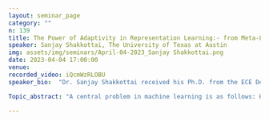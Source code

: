 ```yaml
---
layout: seminar_page
category: ""
n: 139
title: The Power of Adaptivity in Representation Learning:- from Meta-Learning to Federated Learning
speaker: Sanjay Shakkottai, The University of Texas at Austin
img: assets/img/seminars/April-04-2023_Sanjay Shakkottai.png
date: 2023-04-04 17:00:00 
venue:
recorded_video: iQcmWzRLOBU
speaker_bio:  "Dr. Sanjay Shakkottai received his Ph.D. from the ECE Department at the University of Illinois at Urbana-Champaign in 2002. He is with The University of Texas at Austin, where he is a Professor in the Department of Electrical and Computer Engineering and holds the Cockrell Family Chair in Engineering #15. He received the NSF CAREER award in 2004 and was elected as an IEEE Fellow in 2014. He was a co-recipient of the IEEE Communications Society William R. Bennett Prize in 2021. He is currently the Editor in Chief of IEEE/ACM Transactions on Networking. His research interests lie at the intersection of algorithms for resource allocation, statistical learning and networks, with applications to wireless communication networks and online platforms."

Topic_abstract: "A central problem in machine learning is as follows: How should we train models using data generated from a collection of clients/environments, if we know that these models will be deployed in a new and unseen environment? In the setting of few-shot learning, two prominent approaches are: (a) develop a modeling framework that is “primed” to adapt, such as Model Adaptive Meta Learning (MAML), or (b) develop a common model using federated learning (such as FedAvg), and then fine tune the model for the deployment environment. We study both these approaches in the multi-task linear representation setting. We show that the reason behind generalizability of the models in new environments trained through either of these approaches is that the dynamics of training induces the models to evolve toward the common data representation among the clients’ tasks. In both cases, the structure of the bi-level update at each iteration (an inner and outer update with MAML, and a local and global update with FedAvg) holds the key — the diversity among client data distributions are exploited via inner/local updates, and induces the outer/global updates to bring the representation closer to the ground-truth. In both these settings, these are the first results that formally show representation learning and derive exponentially fast convergence to the ground-truth representation. Based on joint work with Liam Collins, Hamed Hassani, Aryan Mokhtari, and Sewoong Oh. Papers: https://arxiv.org/abs/2202.03483, https://arxiv.org/abs/2205.13692"

---
```


